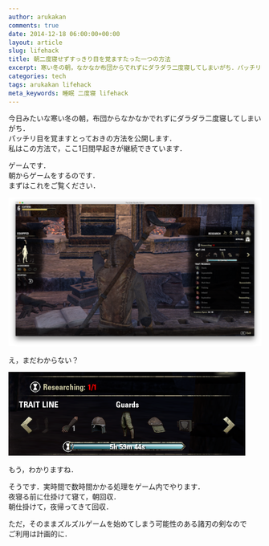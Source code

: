 ```yaml
---
author: arukakan
comments: true
date: 2014-12-18 06:00:00+00:00
layout: article
slug: lifehack
title: 朝二度寝せずすっきり目を覚ますたった一つの方法
excerpt: 寒い冬の朝，なかなか布団からでれずにダラダラ二度寝してしまいがち．パッチリ目を覚ますとっておきの方法を公開します．
categories: tech
tags: arukakan lifehack
meta_keywords: 睡眠 二度寝 lifehack
---
```


今日みたいな寒い冬の朝，布団からなかなかでれずにダラダラ二度寝してしまいがち．  
パッチリ目を覚ますとっておきの方法を公開します．  
私はこの方法で，ここ1日間早起きが継続できています．

<!--more-->

ゲームです．  
朝からゲームをするのです．  
まずはこれをご覧ください．  

[![とっておきのlifehack](/images/2014/12/lifehack-1.png)](/images/2014/12/lifehack-thumb.png)

え，まだわからない？  

![Alt text](/images/2014/12/lifehack-2.png)

もう，わかりますね．  

そうです．実時間で数時間かかる処理をゲーム内でやります．  
夜寝る前に仕掛けて寝て，朝回収．  
朝仕掛けて，夜帰ってきて回収．  

ただ，そのままズルズルゲームを始めてしまう可能性のある諸刃の剣なので  
ご利用は計画的に．

